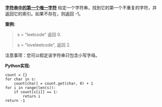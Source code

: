 **[字符串中的第一个唯一字符]([https://leetcode-cn.com/explore/interview/card/top-interview-questions-easy/5/strings/34/](https://leetcode-cn.com/explore/interview/card/top-interview-questions-easy/5/strings/34/)
)**
给定一个字符串，找到它的第一个不重复的字符，并返回它的索引。如果不存在，则返回 -1。

**案例:**
> s = "leetcode"
> 返回 0.
> 
> s = "loveleetcode",
> 返回 2.

注意事项：您可以假定该字符串只包含小写字母。

**Python实现:**
```
count = {}
for char in s:
	count[char] = count.get(char, 0) + 1
for i in range(len(s)):
	if count[s[i]] == 1:
		return i
return -1
```